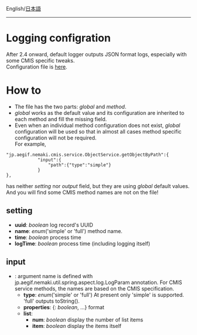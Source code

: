 English/[日本語](https://github.com/aegif/NemakiWare/wiki/%E7%92%B0%E5%A2%83%E8%A8%AD%E5%AE%9A%28%E3%83%AA%E3%83%9D%E3%82%B8%E3%83%88%E3%83%AA%29:-%E3%83%97%E3%83%AD%E3%83%91%E3%83%86%E3%82%A3)
***
# Logging configration
After 2.4 onward, default logger outputs JSON format logs, especially with some CMIS specific tweaks.  
Configuration file is [here](https://github.com/aegif/NemakiWare/blob/topic_log/core/src/main/webapp/WEB-INF/classes/log-json-config.json).  

# How to
- The file has the two parts: _global_ and _method_.  
- _global_ works as the default value and its configuration are inherited to each method and fill the missing field.  
- Even when an individual method configuration  does not exist, _global_ configuration will be used so that in almost all cases method specific configuration will not be required.  
For example,  
```
"jp.aegif.nemaki.cmis.service.ObjectService.getObjectByPath":{
			"input":{
				"path":{"type":"simple"}
			}
},
```
has neither _setting_ nor _output_ field, but they are using _global_ default values.  
And you will find some CMIS method names are not on the file!  

## setting
- **uuid**: _boolean_ log record's UUID  
- **name**: _enum_('simple' or 'full') method name.  
- **time**: _boolean_ process time  
- **logTime**: _boolean_ process time (including logging itself)  

## input
- **<method argument name>**: 
  argument name is defined with jp.aegif.nemaki.util.spring.aspect.log.LogParam annotation.
  For CMIS service methods, the names are based on the CMIS specification.
  - **type**: _enum_('simple' or 'full') At present only 'simple' is supported. 'full' outputs toString().
  - **properties**:  {<CMIS Property ID>: _boolean_, ...} format
  - **list**:  
    - **num**: _boolean_  display the number of list items  
    - **item**: _boolean_ display the items itself